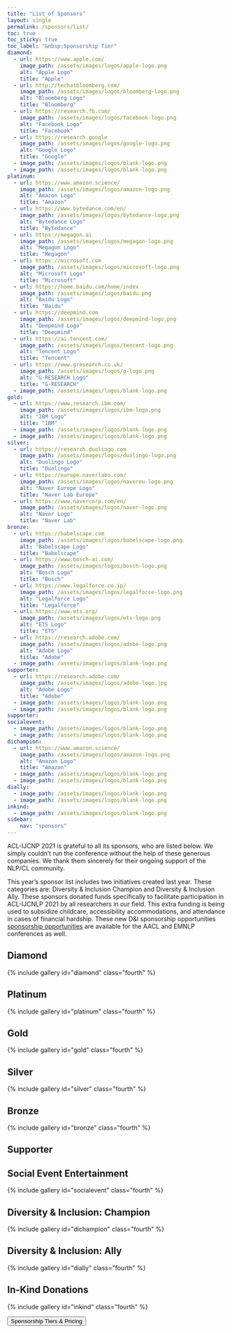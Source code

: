 ```yaml
---
title: "List of Sponsors"
layout: single
permalink: /sponsors/list/
toc: true
toc_sticky: true
toc_label: "&nbsp;Sponsorship Tier"
diamond:
  - url: https://www.apple.com/
    image_path: /assets/images/logos/apple-logo.png
    alt: "Apple Logo"
    title: "Apple"
  - url: http://techatbloomberg.com/
    image_path: /assets/images/logos/bloomberg-logo.png
    alt: "Bloomberg Logo"
    title: "Bloomberg"
  - url: https://research.fb.com/
    image_path: /assets/images/logos/facebook-logo.png
    alt: "Facebook Logo"
    title: "Facebook"
  - url: https://research.google
    image_path: /assets/images/logos/google-logo.png
    alt: "Google Logo"
    title: "Google"
  - image_path: /assets/images/logos/blank-logo.png
  - image_path: /assets/images/logos/blank-logo.png
platinum:
  - url: https://www.amazon.science/
    image_path: /assets/images/logos/amazon-logo.png
    alt: "Amazon Logo"
    title: "Amazon"
  - url: https://www.bytedance.com/en/
    image_path: /assets/images/logos/bytedance-logo.png
    alt: "Bytedance Logo"
    title: "Bytedance"
  - url: https://megagon.ai
    image_path: /assets/images/logos/megagon-logo.png
    alt: "Megagon Logo"
    title: "Megagon"
  - url: https://microsoft.com
    image_path: /assets/images/logos/microsoft-logo.png
    alt: "Microsoft Logo"
    title: "Microsoft"
  - url: https://home.baidu.com/home/index
    image_path: /assets/images/logos/baidu.png
    alt: "Baidu Logo"
    title: "Baidu"
  - url: https://deepmind.com
    image_path: /assets/images/logos/deepmind-logo.png
    alt: "Deepmind Logo"
    title: "Deepmind"
  - url: https://ai.tencent.com/
    image_path: /assets/images/logos/tencent-logo.png
    alt: "Tencent Logo"
    title: "Tencent"
  - url: https://www.gresearch.co.uk/
    image_path: /assets/images/logos/g-logo.png
    alt: "G-RESEARCH Logo"
    title: "G-RESEARCH"
  - image_path: /assets/images/logos/blank-logo.png
gold:
  - url: https://www.research.ibm.com/
    image_path: /assets/images/logos/ibm-logo.png
    alt: "IBM Logo"
    title: "IBM"
  - image_path: /assets/images/logos/blank-logo.png
  - image_path: /assets/images/logos/blank-logo.png
silver:
  - url: https://research.duolingo.com
    image_path: /assets/images/logos/duolingo-logo.png
    alt: "Duolingo Logo"
    title: "Duolingo"
  - url: https://europe.naverlabs.com/
    image_path: /assets/images/logos/navereu-logo.png
    alt: "Naver Europe Logo"
    title: "Naver Lab Europe"
  - url: https://www.navercorp.com/en/
    image_path: /assets/images/logos/naver-logo.png
    alt: "Naver Logo"
    title: "Naver Lab"
bronze:
  - url: https://babelscape.com
    image_path: /assets/images/logos/babelscape-logo.png
    alt: "Babelscape Logo"
    title: "Babelscape"
  - url: https://www.bosch-ai.com/
    image_path: /assets/images/logos/bosch-logo.png
    alt: "Bosch Logo"
    title: "Bosch"
  - url: https://www.legalforce.co.jp/
    image_path: /assets/images/logos/legalforce-logo.png
    alt: "Legalforce Logo"
    title: "Legalforce"
  - url: https://www.ets.org/
    image_path: /assets/images/logos/ets-logo.png
    alt: "ETS Logo"
    title: "ETS"
  - url: https://research.adobe.com/
    image_path: /assets/images/logos/adobe-logo.png
    alt: "Adobe Logo"
    title: "Adobe"
  - image_path: /assets/images/logos/blank-logo.png
supporter:
  - url: https://research.adobe.com/
    image_path: /assets/images/logos/adobe-logo.jpg
    alt: "Adobe Logo"
    title: "Adobe"
  - image_path: /assets/images/logos/blank-logo.png
  - image_path: /assets/images/logos/blank-logo.png
supporter:
socialevent:
  - image_path: /assets/images/logos/blank-logo.png
  - image_path: /assets/images/logos/blank-logo.png
dichampion:
  - url: https://www.amazon.science/
    image_path: /assets/images/logos/amazon-logo.png
    alt: "Amazon Logo"
    title: "Amazon"
  - image_path: /assets/images/logos/blank-logo.png
  - image_path: /assets/images/logos/blank-logo.png
dially:
  - image_path: /assets/images/logos/blank-logo.png
  - image_path: /assets/images/logos/blank-logo.png
inkind:
  - image_path: /assets/images/logos/blank-logo.png
sidebar: 
    nav: "sponsors"
---
```


ACL-IJCNP 2021 is grateful to all its sponsors, who are listed below. We simply couldn’t run the conference without the help of these generous companies. We thank them sincerely for their ongoing support of the NLP/CL community.

This year’s sponsor list includes two initiatives created last year.  These categories are: Diversity & Inclusion Champion and Diversity & Inclusion Ally. These sponsors donated funds specifically to facilitate participation in ACL-IJCNLP 2021 by all researchers in our field. This extra funding is being used to subsidize childcare, accessibility accommodations, and attendance in cases of financial hardship. These new D&I sponsorship opportunities [sponsorship opportunities](https://2021.aclweb.org/downloads/ACL-2021-Sponsorship-booklet.pdf) are available for the AACL and EMNLP conferences as well.

## Diamond

{% include gallery id="diamond" class="fourth" %}

## Platinum

{% include gallery id="platinum" class="fourth" %}

## Gold

{% include gallery id="gold" class="fourth" %}

## Silver

{% include gallery id="silver" class="fourth" %}

## Bronze

{% include gallery id="bronze" class="fourth" %}

## Supporter

<!--{% include gallery id="supporter" class="fourth" %}-->

## Social Event Entertainment

{% include gallery id="socialevent" class="fourth" %}

## Diversity &amp; Inclusion: Champion

{% include gallery id="dichampion" class="fourth" %}

## Diversity &amp; Inclusion: Ally

{% include gallery id="dially" class="fourth" %}

## In-Kind Donations

{% include gallery id="inkind" class="fourth" %}

<div class="text-center"> 
<a href="https://2021.aclweb.org/downloads/ACL-2021-Sponsorship-booklet.pdf"><button class="btn btn--large btn--inverse">Sponsorship Tiers &amp; Pricing</button></a>
</div>
<br/>
